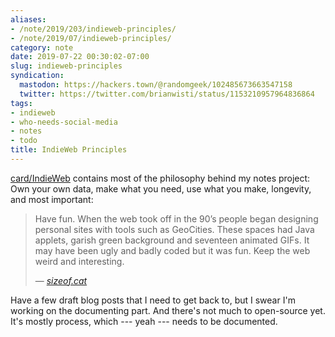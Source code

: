 ```yaml
---
aliases:
- /note/2019/203/indieweb-principles/
- /note/2019/07/indieweb-principles/
category: note
date: 2019-07-22 00:30:02-07:00
slug: indieweb-principles
syndication:
  mastodon: https://hackers.town/@randomgeek/102485673663547158
  twitter: https://twitter.com/brianwisti/status/1153210957964836864
tags:
- indieweb
- who-needs-social-media
- notes
- todo
title: IndieWeb Principles
---
```


[card/IndieWeb](../../../card/IndieWeb.md) contains most of the philosophy behind my notes project: Own your own data, make what you need, use what you make, longevity, and most important:

 > 
 > Have fun. When the web took off in the 90’s people began designing personal sites with tools such as GeoCities. These spaces had Java applets, garish green background and seventeen animated GIFs. It may have been ugly and badly coded but it was fun. Keep the web weird and interesting.
 > 
 > — <cite><a href="https://sizeof.cat/post/indieweb-principles/">sizeof.cat</a></cite>

Have a few draft blog posts that I need to get back to, but I swear I'm working on the documenting part. And there's not much to open-source yet. It's mostly process, which --- yeah --- needs to be documented.
